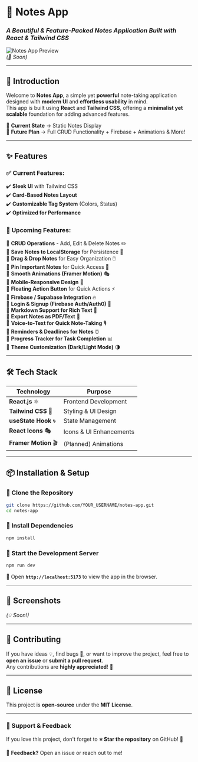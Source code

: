 # 📝 Notes App  
### _A Beautiful & Feature-Packed Notes Application Built with React & Tailwind CSS_  

![Notes App Preview](https://via.placeholder.com/800x400?text=Project+Preview)  
*(🔹 Soon)*  

---

## 🚀 Introduction  
Welcome to **Notes App**, a simple yet **powerful** note-taking application designed with **modern UI** and **effortless usability** in mind.  
This app is built using **React** and **Tailwind CSS**, offering a **minimalist yet scalable** foundation for adding advanced features.  

🔸 **Current State** → Static Notes Display  
🔹 **Future Plan** → Full CRUD Functionality + Firebase + Animations & More!  

---

## ✨ Features  

### ✅ **Current Features:**  
✔️ **Sleek UI** with Tailwind CSS  
✔️ **Card-Based Notes Layout**  
✔️ **Customizable Tag System** (Colors, Status)  
✔️ **Optimized for Performance**  

### 🚀 **Upcoming Features:**  
🔹 **CRUD Operations** - Add, Edit & Delete Notes ✏️  
🔹 **Save Notes to LocalStorage** for Persistence 📂  
🔹 **Drag & Drop Notes** for Easy Organization 🖱️  
🔹 **Pin Important Notes** for Quick Access 📌  
🔹 **Smooth Animations (Framer Motion)** 🎭  
🔹 **Mobile-Responsive Design** 📱  
🔹 **Floating Action Button** for Quick Actions ⚡  
🔹 **Firebase / Supabase Integration** 🔥  
🔹 **Login & Signup (Firebase Auth/Auth0)** 🔑  
🔹 **Markdown Support for Rich Text** 📝  
🔹 **Export Notes as PDF/Text** 📜  
🔹 **Voice-to-Text for Quick Note-Taking** 🎙️  
🔹 **Reminders & Deadlines for Notes** ⏰  
🔹 **Progress Tracker for Task Completion** 📊  
🔹 **Theme Customization (Dark/Light Mode)** 🌗  

---

## 🛠️ Tech Stack  

| **Technology**   | **Purpose**  |
|------------------|-------------|
| **React.js** ⚛️  | Frontend Development |
| **Tailwind CSS** 🎨  | Styling & UI Design |
| **useState Hook** 🌀  | State Management |
| **React Icons** 🎭  | Icons & UI Enhancements |
| **Framer Motion** 🎬  | (Planned) Animations |

---

## 📦 Installation & Setup  

### 🔹 Clone the Repository  
```sh
git clone https://github.com/YOUR_USERNAME/notes-app.git
cd notes-app
```

### 🔹 Install Dependencies  
```sh
npm install
```

### 🔹 Start the Development Server  
```sh
npm run dev
```
🔹 Open **`http://localhost:5173`** to view the app in the browser.  

---

## 📸 Screenshots  
_(💡 Soon!)_  

---

## 🤝 Contributing  
If you have ideas 💡, find bugs 🐛, or want to improve the project, feel free to **open an issue** or **submit a pull request**.  
Any contributions are **highly appreciated**! 🚀  

---

## 📜 License  
This project is **open-source** under the **MIT License**.  

---

### 🌟 Support & Feedback  
If you love this project, don't forget to **⭐ Star the repository** on GitHub! 🚀  

💬 **Feedback?** Open an issue or reach out to me!  
